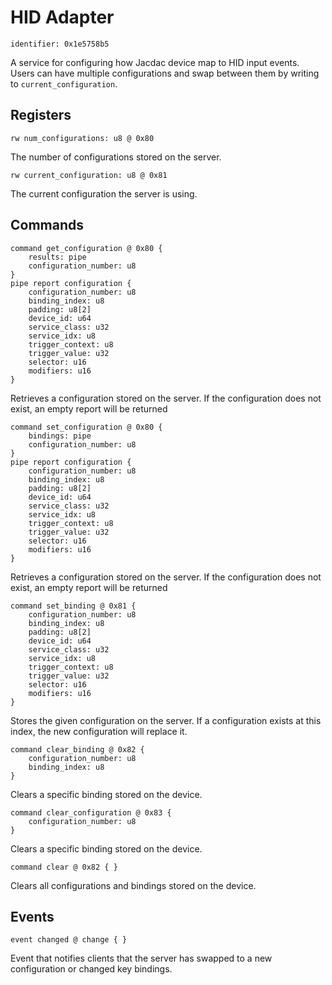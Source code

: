 # HID Adapter

    identifier: 0x1e5758b5
    
A service for configuring how Jacdac device map to HID input events. Users can have multiple configurations and swap between them by writing to `current_configuration`.

## Registers

    rw num_configurations: u8 @ 0x80
    
The number of configurations stored on the server.

    rw current_configuration: u8 @ 0x81

The current configuration the server is using.

## Commands

    command get_configuration @ 0x80 {
        results: pipe
        configuration_number: u8
    }
    pipe report configuration {
        configuration_number: u8
        binding_index: u8
        padding: u8[2]
        device_id: u64
        service_class: u32
        service_idx: u8
        trigger_context: u8
        trigger_value: u32
        selector: u16
        modifiers: u16
    }
    
Retrieves a configuration stored on the server. If the configuration does not exist, an empty report will be returned

    command set_configuration @ 0x80 {
        bindings: pipe
        configuration_number: u8
    }
    pipe report configuration {
        configuration_number: u8
        binding_index: u8
        padding: u8[2]
        device_id: u64
        service_class: u32
        service_idx: u8
        trigger_context: u8
        trigger_value: u32
        selector: u16
        modifiers: u16
    }

Retrieves a configuration stored on the server. If the configuration does not exist, an empty report will be returned

    command set_binding @ 0x81 {
        configuration_number: u8
        binding_index: u8
        padding: u8[2]
        device_id: u64
        service_class: u32
        service_idx: u8
        trigger_context: u8
        trigger_value: u32
        selector: u16
        modifiers: u16
    }
Stores the given configuration on the server. If a configuration exists at this index, the new configuration will replace it.

    command clear_binding @ 0x82 {
        configuration_number: u8
        binding_index: u8
    }
Clears a specific binding stored on the device.

    command clear_configuration @ 0x83 {
        configuration_number: u8
    }
Clears a specific binding stored on the device.

    command clear @ 0x82 { }
Clears all configurations and bindings stored on the device.

## Events

    event changed @ change { }
    
Event that notifies clients that the server has swapped to a new configuration or changed key bindings.